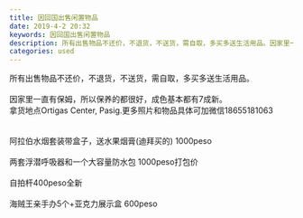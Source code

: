 ```yaml
---
title: 因回国出售闲置物品
date: 2019-4-2 20:32
keywords: 因回国出售闲置物品
description: 所有出售物品不还价，不退货，不送货，需自取，多买多送生活用品。因家里一直有保姆，所以保养的都很好，成色基本都有7成新。拿货地点OrtigasCenter,Pasig.更多照片和物品具体可加微信18655181063阿拉伯水烟套装带盒子，送水
categories: used
---
```

<td class="t_f" id="postmessage_3378614">

所有出售物品不还价，不退货，不送货，需自取，多买多送生活用品。<br/>
<br/>
因家里一直有保姆，所以保养的都很好，成色基本都有7成新。<br/>
拿货地点Ortigas Center, Pasig.更多照片和物品具体可加微信18655181063<br/>
<br/>
<br/>
阿拉伯水烟套装带盒子，送水果烟膏(迪拜买的) 1000peso<br/>
<br/>
两套浮潜呼吸器和一个大容量防水包 1000peso打包价<br/>
<br/>
自拍杆400peso全新<br/>
<br/>
海贼王亲手办5个+亚克力展示盒 600peso<br/>
<img alt="" border="0" class="zoom" data-cf-modified-41ddcdad56505dd4fe4be358-="" file="http://www.flw.ph/data/appbyme/upload/image/201904/02/9FLkkMawG1VZ.jpg" id="aimg_kTzpb" lazyloadthumb="1" onclick="" onmouseover="" src="http://www.flw.ph/data/appbyme/upload/image/201904/02/9FLkkMawG1VZ.jpg"/><br/>
<img alt="" border="0" class="zoom" data-cf-modified-41ddcdad56505dd4fe4be358-="" file="http://www.flw.ph/data/appbyme/upload/image/201904/02/KkeZgi0pRoIF.jpg" id="aimg_D413z" lazyloadthumb="1" onclick="" onmouseover="" src="http://www.flw.ph/data/appbyme/upload/image/201904/02/KkeZgi0pRoIF.jpg"/><br/>
<img alt="" border="0" class="zoom" data-cf-modified-41ddcdad56505dd4fe4be358-="" file="http://www.flw.ph/data/appbyme/upload/image/201904/02/840FWpeqyGg3.jpg" id="aimg_dPTSX" lazyloadthumb="1" onclick="" onmouseover="" src="http://www.flw.ph/data/appbyme/upload/image/201904/02/840FWpeqyGg3.jpg"/><br/>
<img alt="" border="0" class="zoom" data-cf-modified-41ddcdad56505dd4fe4be358-="" file="http://www.flw.ph/data/appbyme/upload/image/201904/02/LaxWuRFcYrZo.jpg" id="aimg_ufJY1" lazyloadthumb="1" onclick="" onmouseover="" src="http://www.flw.ph/data/appbyme/upload/image/201904/02/LaxWuRFcYrZo.jpg"/><br/>
</td>

